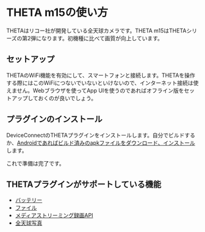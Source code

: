 # THETA m15の使い方

THETAはリコー社が開発している全天球カメラです。THETA m15はTHETAシリーズの第2弾になります。初機種に比べて画質が向上しています。

## セットアップ

THETAのWiFi機能を有効にして、スマートフォンと接続します。THETAを操作する際にはこのWiFiにつないでいないといけないので、インターネット接続は使えません。Webブラウザを使ってApp UIを使うのであればオフライン版をセットアップしておくのが良いでしょう。

## プラグインのインストール

DeviceConnectのTHETAプラグインをインストールします。自分でビルドするか、[Androidであればビルド済みのapkファイルをダウンロード、インストール](https://github.com/DeviceConnectUsers/deviceconnectusers.github.io/releases/download/0.1/dConnectDeviceTheta.apk)します。

これで準備は完了です。

## THETAプラグインがサポートしている機能

- [バッテリー](/webapi/battery)
- [ファイル](/webapi/file)
- [メディアストリーミング録画API](/webapi/mediastream_recording)
- [全天球写真](/webapi/omnidirectional_image)
